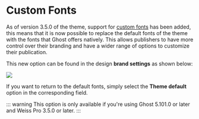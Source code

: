 # Custom Fonts

As of version 3.5.0 of the theme, support for [custom fonts](https://ghost.org/tutorials/email/ad58caee-4c78-4241-9a24-5dd2bd90753c/) has been added, this means that it is now possible to replace the default fonts of the theme with the fonts that Ghost offers natively. This allows publishers to have more control over their branding and have a wider range of options to customize their publication.

This new option can be found in the design **brand settings** as shown below:

![](https://res.cloudinary.com/edev/image/upload/v1733664908/weiss-pro/CleanShot_2024-12-08_at_14.34.28.png)

If you want to return to the default fonts, simply select the **Theme default** option in the corresponding field.

::: warning
This option is only available if you're using Ghost 5.101.0 or later and Weiss Pro 3.5.0 or later.
:::
